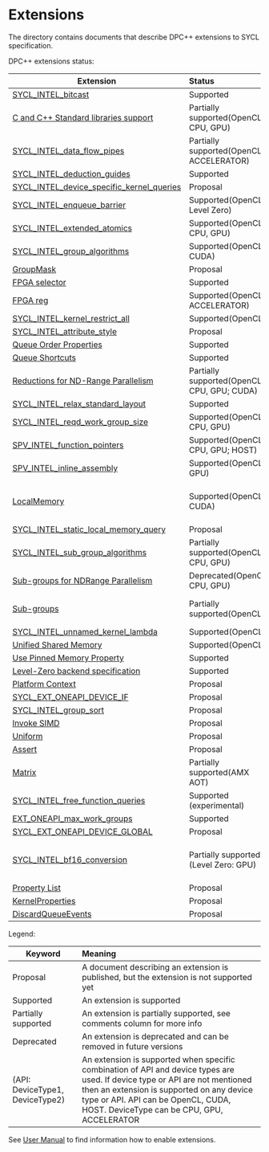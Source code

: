# Extensions

The directory contains documents that describe DPC++ extensions to SYCL
specification.

DPC++ extensions status:

|  Extension  |    Status   |   Comment   |
|-------------|:------------|:------------|
| [SYCL_INTEL_bitcast](Bitcast/SYCL_INTEL_bitcast.asciidoc)                                                                   | Supported                                 | As sycl::detail::bit_cast |
| [C and C++ Standard libraries support](C-CXX-StandardLibrary/C-CXX-StandardLibrary.rst)                                     | Partially supported(OpenCL: CPU, GPU)     | |
| [SYCL_INTEL_data_flow_pipes](DataFlowPipes/data_flow_pipes.asciidoc)                                                        | Partially supported(OpenCL: ACCELERATOR)  | kernel_host_pipe_support part is not implemented |
| [SYCL_INTEL_deduction_guides](deduction_guides/SYCL_INTEL_deduction_guides.asciidoc)                                        | Supported                                 | |
| [SYCL_INTEL_device_specific_kernel_queries](DeviceSpecificKernelQueries/SYCL_INTEL_device_specific_kernel_queries.asciidoc) | Proposal                                  | |
| [SYCL_INTEL_enqueue_barrier](EnqueueBarrier/enqueue_barrier.asciidoc)                                                       | Supported(OpenCL, Level Zero)             | |
| [SYCL_INTEL_extended_atomics](ExtendedAtomics/SYCL_INTEL_extended_atomics.asciidoc)                                         | Supported(OpenCL: CPU, GPU)               | |
| [SYCL_INTEL_group_algorithms](GroupAlgorithms/SYCL_INTEL_group_algorithms.asciidoc)                                         | Supported(OpenCL; CUDA)                   | |
| [GroupMask](GroupMask/GroupMask.asciidoc)                                                                                   | Proposal                                  | |
| [FPGA selector](IntelFPGA/FPGASelector.md)                                                                                  | Supported                                 | |
| [FPGA reg](IntelFPGA/FPGAReg.md)                                                                                            | Supported(OpenCL: ACCELERATOR)            | |
| [SYCL_INTEL_kernel_restrict_all](KernelRestrictAll/SYCL_INTEL_kernel_restrict_all.asciidoc)                                 | Supported(OpenCL)                         | |
| [SYCL_INTEL_attribute_style](KernelRHSAttributes/SYCL_INTEL_attribute_style.asciidoc)                                       | Proposal                                  | |
| [Queue Order Properties](OrderedQueue/OrderedQueue_v2.adoc)                                                                 | Supported                                 | |
| [Queue Shortcuts](QueueShortcuts/QueueShortcuts.adoc)                                                                       | Supported                                 | |
| [Reductions for ND-Range Parallelism](Reduction/Reduction.md)                                                               | Partially supported(OpenCL: CPU, GPU; CUDA) | Not supported: multiple reduction vars, multi-dimensional reduction vars |
| [SYCL_INTEL_relax_standard_layout](RelaxStdLayout/SYCL_INTEL_relax_standard_layout.asciidoc)                                | Supported                                 | |
| [SYCL_INTEL_reqd_work_group_size](ReqdWorkGroupSize/SYCL_INTEL_reqd_work_group_size.asciidoc)                               | Supported(OpenCL: CPU, GPU)               | |
| [SPV_INTEL_function_pointers](SPIRV/SPV_INTEL_function_pointers.asciidoc)                                                   | Supported(OpenCL: CPU, GPU; HOST)         | |
| [SPV_INTEL_inline_assembly](SPIRV/SPV_INTEL_inline_assembly.asciidoc)                                                       | Supported(OpenCL: GPU)                    | |
| [LocalMemory](LocalMemory/LocalMemory.asciidoc)                                                                             | Supported(OpenCL; CUDA)                   | Revision 1 of the spec is fully supported, future revisions are expected to expand the functionality |
| [SYCL_INTEL_static_local_memory_query](StaticLocalMemoryQuery/SYCL_INTEL_static_local_memory_query.asciidoc)                | Proposal                                  | |
| [SYCL_INTEL_sub_group_algorithms](SubGroupAlgorithms/SYCL_INTEL_sub_group_algorithms.asciidoc)                              | Partially supported(OpenCL: CPU, GPU)     | Features from SYCL_INTEL_group_algorithms extended to sub-groups |
| [Sub-groups for NDRange Parallelism](SubGroupNDRange/SubGroupNDRange.md)                                                    | Deprecated(OpenCL: CPU, GPU)              | |
| [Sub-groups](SubGroup/SYCL_INTEL_sub_group.asciidoc)                                                                        | Partially supported(OpenCL)               | Not supported: auto/stable sizes, stable query, compiler flags |
| [SYCL_INTEL_unnamed_kernel_lambda](UnnamedKernelLambda/SYCL_INTEL_unnamed_kernel_lambda.asciidoc)                           | Supported(OpenCL)                         | |
| [Unified Shared Memory](USM/USM.adoc)                                                                                       | Supported(OpenCL)                         | |
| [Use Pinned Memory Property](UsePinnedMemoryProperty/UsePinnedMemoryPropery.adoc)                                           | Supported                                 | |
| [Level-Zero backend specification](LevelZeroBackend/LevelZeroBackend.md)                                           	      | Supported                                 | |
| [Platform Context](PlatformContext/PlatformContext.adoc) | Proposal | |
| [SYCL_EXT_ONEAPI_DEVICE_IF](DeviceIf/device_if.asciidoc) | Proposal | |
| [SYCL_INTEL_group_sort](GroupAlgorithms/SYCL_INTEL_group_sort.asciidoc)                                                     | Proposal                                  | |
| [Invoke SIMD](InvokeSIMD/InvokeSIMD.asciidoc)                                                                               | Proposal                                  | |
| [Uniform](Uniform/Uniform.asciidoc)                                                                                         | Proposal                                  | |
| [Assert](Assert/SYCL_ONEAPI_ASSERT.asciidoc)                                                                                | Proposal                                  | |
| [Matrix](Matrix/dpcpp-joint-matrix.asciidoc)                                                                                | Partially supported(AMX AOT)              | Not supported: dynamic-extent, wg and wi scopes, layouts other than packed|
| [SYCL_INTEL_free_function_queries](FreeFunctionQueries/SYCL_INTEL_free_function_queries.asciidoc)                           | Supported (experimental)                  | |
| [EXT_ONEAPI_max_work_groups](MaxWorkGroupQueries/max_work_group_query.md)                                                   | Supported                                 | |
| [SYCL_EXT_ONEAPI_DEVICE_GLOBAL](DeviceGlobal/SYCL_INTEL_device_global.asciidoc)                                             | Proposal                                  | |
| [SYCL_INTEL_bf16_conversion](Bf16Conversion/SYCL_INTEL_bf16_conversion.asciidoc)                                            | Partially supported (Level Zero: GPU)     | Currently available only on Xe HP GPU. ext_intel_bf16_conversion aspect is not supported. |
| [Property List](PropertyList/SYCL_EXT_ONEAPI_property_list.asciidoc)                                                        | Proposal                                  | |
| [KernelProperties](KernelProperties/KernelProperties.asciidoc)                                                              | Proposal                                  | |
| [DiscardQueueEvents](DiscardQueueEvents/SYCL_EXT_ONEAPI_DISCARD_QUEUE_EVENTS.asciidoc) | Proposal | |

Legend:

|  Keyword    |   Meaning   |
|-------------|:------------|
|  Proposal                        | A document describing an extension is published, but the extension is not supported yet |
|  Supported                       | An extension is supported |
|  Partially supported             | An extension is partially supported, see comments column for more info |
|  Deprecated                      | An extension is deprecated and can be removed in future versions |
|  (API: DeviceType1, DeviceType2) | An extension is supported when specific combination of API and device types are used. If device type or API are not mentioned then an extension is supported on any device type or API. API can be OpenCL, CUDA, HOST. DeviceType can be CPU, GPU, ACCELERATOR |


See [User Manual](../UsersManual.md) to find information how to enable extensions.
